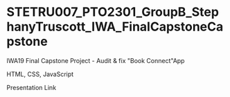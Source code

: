 # STETRU007_PTO2301_GroupB_StephanyTruscott_IWA_FinalCapstoneCapstone
IWA19 Final Capstone Project - Audit & fix "Book Connect"App

HTML, CSS, JavaScript

Presentation Link
